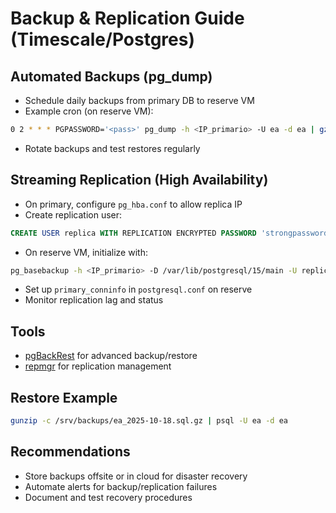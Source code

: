 # Backup & Replication Guide (Timescale/Postgres)

## Automated Backups (pg_dump)
- Schedule daily backups from primary DB to reserve VM
- Example cron (on reserve VM):

```bash
0 2 * * * PGPASSWORD='<pass>' pg_dump -h <IP_primario> -U ea -d ea | gzip > /srv/backups/ea_$(date +\%F).sql.gz
```
- Rotate backups and test restores regularly

## Streaming Replication (High Availability)
- On primary, configure `pg_hba.conf` to allow replica IP
- Create replication user:
```sql
CREATE USER replica WITH REPLICATION ENCRYPTED PASSWORD 'strongpassword';
```
- On reserve VM, initialize with:
```bash
pg_basebackup -h <IP_primario> -D /var/lib/postgresql/15/main -U replica -P --wal-method=stream
```
- Set up `primary_conninfo` in `postgresql.conf` on reserve
- Monitor replication lag and status

## Tools
- [pgBackRest](https://pgbackrest.org/) for advanced backup/restore
- [repmgr](https://repmgr.org/) for replication management

## Restore Example
```bash
gunzip -c /srv/backups/ea_2025-10-18.sql.gz | psql -U ea -d ea
```

## Recommendations
- Store backups offsite or in cloud for disaster recovery
- Automate alerts for backup/replication failures
- Document and test recovery procedures

